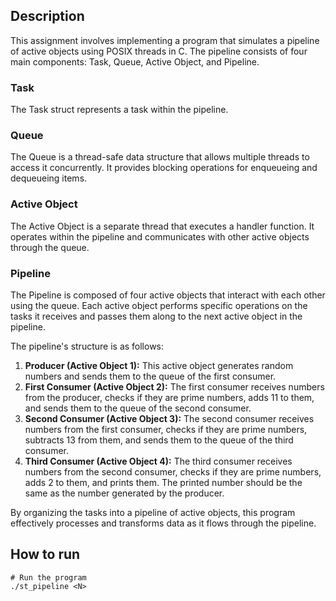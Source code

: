 ## Description
This assignment involves implementing a program that simulates a pipeline of active objects using POSIX threads in C. The pipeline consists of four main components: Task, Queue, Active Object, and Pipeline.

### Task
The Task struct represents a task within the pipeline.

### Queue
The Queue is a thread-safe data structure that allows multiple threads to access it concurrently. It provides blocking operations for enqueueing and dequeueing items.

### Active Object
The Active Object is a separate thread that executes a handler function. It operates within the pipeline and communicates with other active objects through the queue.

### Pipeline
The Pipeline is composed of four active objects that interact with each other using the queue. Each active object performs specific operations on the tasks it receives and passes them along to the next active object in the pipeline.

The pipeline's structure is as follows:
1. **Producer (Active Object 1):** This active object generates random numbers and sends them to the queue of the first consumer.
2. **First Consumer (Active Object 2):** The first consumer receives numbers from the producer, checks if they are prime numbers, adds 11 to them, and sends them to the queue of the second consumer.
3. **Second Consumer (Active Object 3):** The second consumer receives numbers from the first consumer, checks if they are prime numbers, subtracts 13 from them, and sends them to the queue of the third consumer.
4. **Third Consumer (Active Object 4):** The third consumer receives numbers from the second consumer, checks if they are prime numbers, adds 2 to them, and prints them. The printed number should be the same as the number generated by the producer.

By organizing the tasks into a pipeline of active objects, this program effectively processes and transforms data as it flows through the pipeline.

## How to run
```
# Run the program
./st_pipeline <N>
```
